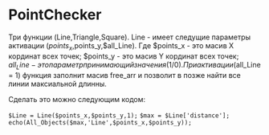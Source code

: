 # PointChecker
Три функции (Line,Triangle,Square).
Line - имеет следущие параметры активации ($points_x,$points_y,$all_Line).
Где $points_x - это масив X кординат всех точек;
$points_y - это масив Y кординат всех точек;
$all_Line - это параметр принимающий значения (1/0). При активации ($all_Line = 1) функция заполнит масив free_arr и позволит в позже найти все линии максиальной длинны.

Сделать это можно следующим кодом:

`$Line = Line($points_x,$points_y,1);`
`$max = $Line['distance'];`
`echo(All_Objects($max,'Line',$points_x,$points_y));`

